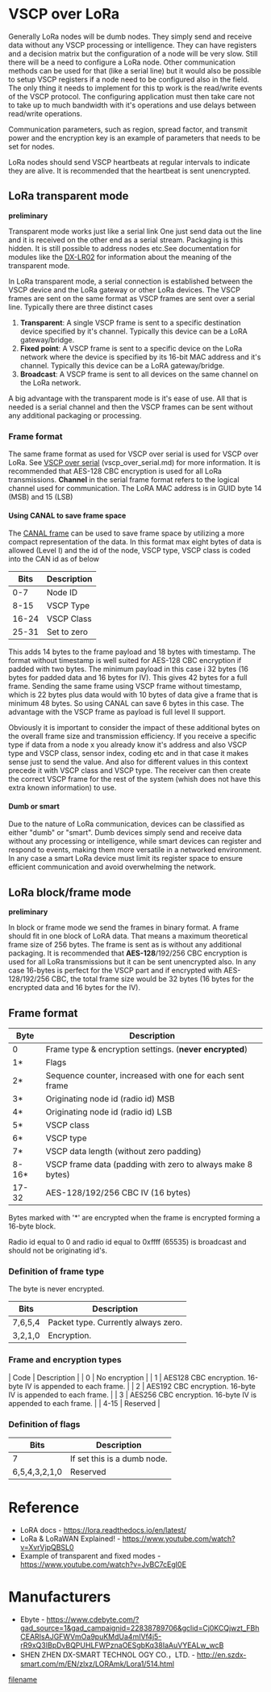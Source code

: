 # VSCP over LoRa

Generally LoRa nodes will be dumb nodes. They simply send and receive data without any VSCP processing or intelligence. They can have registers and a decision matrix but the configuration of a node will be very slow. Still there will be a need to configure a LoRa node. Other communication methods can be used for that (like a serial line) but it would also be possible to setup VSCP registers if a node need to be configured also in the field. The only thing it needs to implement for this tp work is the read/write events of the VSCP protocol. The configuring application must then take care not to take up to much bandwidth with it's operations and use delays between read/write operations.

Communication parameters, such as region, spread factor, and transmit power and the encryption key is an example of parameters that needs to be set for nodes.

LoRa nodes should send VSCP heartbeats at regular intervals to indicate they are alive. It is recommended that the heartbeat is sent unencrypted.

## LoRa transparent mode

**preliminary**

Transparent mode works just like a serial link One just send data out the line and it is received on the other end as a serial stream. Packaging is this hidden. It is still possible to address nodes etc.See documentation for modules like the [DX-LR02](http://en.szdx-smart.com/m/EN/zlxz/LORAmk/Lora1/514.html) for information about the meaning of the transparent mode.

In LoRa transparent mode, a serial connection is established between the VSCP device and the LoRa gateway or other LoRa devices. The VSCP frames are sent on the same format as VSCP frames are sent over a serial line. Typically there are three distinct cases 

1. **Transparent**: A single VSCP frame is sent to a specific destination device specified by it's  channel. Typically this device can be a LoRA gateway/bridge.
2. **Fixed point**: A VSCP frame is sent to a specific device on the LoRa network where the device is specified by its 16-bit MAC address and it's channel. Typically this device can be a LoRA gateway/bridge.
3. **Broadcast**: A VSCP frame is sent to all devices on the same channel on the LoRa network.

A big advantage with the transparent mode is it's ease of use. All that is needed is a serial channel and then the VSCP frames can be sent without any additional packaging or processing.

### Frame format
The same frame format as used for VSCP over serial is used for VSCP over LoRa. See [VSCP over serial]() (vscp_over_serial.md) for more information. It is recommended that AES-128 CBC encryption is used for all LoRa transmissions. **Channel** in the serial frame format refers to the logical channel used for communication. The LoRA MAC address is in GUID byte 14 (MSB) and 15 (LSB)

#### Using CANAL to save frame space

The [CANAL frame](https://grodansparadis.github.io/vscp-doc-spec/#/./vscp_over_a_serial_channel_rs-232?id=frame-type2-canal-message) can be used to save frame space by utilizing a more compact representation of the data. In this format max eight bytes of data is allowed (Level I) and the id of the node, VSCP type, VSCP class is coded into the CAN id as of below

 | Bits | Description                |
 | --------- | -----------                |
 | 0-7       | Node ID                    |
 | 8-15      | VSCP Type                  |
 | 16-24     | VSCP Class                 |
 | 25-31     | Set to zero                |

This adds 14 bytes to the frame payload and 18 bytes with timestamp. The format without timestamp is well suited for AES-128 CBC encryption if padded with two bytes. The minimum payload in this case i 32 bytes (16 bytes for padded data and 16 bytes for IV). This gives 42 bytes for a full frame. Sending the same frame using VSCP frame without timestamp, which is 22 bytes plus data would with 10 bytes of data give a frame that is minimum 48 bytes. So using CANAL can save 6 bytes in this case. The advantage with the VSCP frame as payload is full level II support.

Obviously it is important to consider the impact of these additional bytes on the overall frame size and transmission efficiency. If you receive a specific type if data from a node x you already know it's address and also VSCP type and VSCP class, sensor index, coding etc and in that case it makes sense just to send the value. And also for different values in this context precede it with VSCP class and VSCP type. The receiver can then create the correct VSCP frame for the rest of the system (whish does not have this extra known information) to use.

#### Dumb or smart
Due to the nature of LoRa communication, devices can be classified as either "dumb" or "smart". Dumb devices simply send and receive data without any processing or intelligence, while smart devices can register and respond to events, making them more versatile in a networked environment. In any case a smart LoRa device must limit its register space to ensure efficient communication and avoid overwhelming the network. 

## LoRa block/frame mode

**preliminary**

In block or frame mode we send the frames in binary format. A frame should fit in one block of LoRA data. That means a maximum theoretical frame size of 256 bytes. The frame is sent as is without any additional packaging.  It is recommended that **AES-128**/192/256 CBC encryption is used for all LoRa transmissions but it can be sent unencrypted also. In any case 16-bytes is perfect for the VSCP part and if encrypted with AES-128/192/256 CBC, the total frame size would be 32 bytes (16 bytes for the encrypted data and 16 bytes for the IV).

## Frame format 

| Byte | Description |
| ---- | ----------- |
| 0 | Frame type & encryption settings. (**never encrypted**)|
| 1* | Flags |
| 2* | Sequence counter, increased with one for each sent frame |
| 3* | Originating node id (radio id) MSB |
| 4* | Originating node id (radio id)  LSB |
| 5* | VSCP class |
| 6* | VSCP type |
| 7* | VSCP data length (without zero padding) |
| 8-16* | VSCP frame data (padding with zero to always make 8 bytes) |
| 17-32| AES-128/192/256 CBC IV (16 bytes) |

Bytes marked with '*' are encrypted when the frame is encrypted forming a 16-byte block.

Radio id equal to 0 and radio id equal to 0xffff (65535) is broadcast and should not be originating id's.

### Definition of frame type

The byte is never encrypted.

| Bits | Description |
| ---- | ----------- |
| 7,6,5,4 | Packet type. Currently always zero. |
| 3,2,1,0 | Encryption. |

### Frame and encryption types
| Code | Description |
| 0 | No encryption |
| 1 | AES128 CBC encryption. 16-byte IV is appended to each frame. |
| 2 | AES192 CBC encryption. 16-byte IV is appended to each frame. |
| 3 | AES256 CBC encryption. 16-byte IV is appended to each frame. |
| 4-15 | Reserved |

### Definition of flags

| Bits | Description |
| ---- | ----------- |
| 7 | If set this is a dumb node.  |
| 6,5,4,3,2,1,0 | Reserved |

# Reference
  * LoRA docs - https://lora.readthedocs.io/en/latest/
  * LoRa & LoRaWAN Explained! - https://www.youtube.com/watch?v=XvrVjpQBSL0
  * Example of transparent and fixed modes - https://www.youtube.com/watch?v=JvBC7cEgI0E

# Manufacturers
  * Ebyte - https://www.cdebyte.com/?gad_source=1&gad_campaignid=22838789706&gclid=Cj0KCQjwzt_FBhCEARIsAJGFWVmOa9puKMdUa4mIVf4j5-rR9xQ3IBpDvBQPUHLFWPznaOESgbKq38IaAuVYEALw_wcB
  * SHEN ZHEN DX-SMART TECHNOL OGY CO.，LTD. - http://en.szdx-smart.com/m/EN/zlxz/LORAmk/Lora1/514.html
  

[filename](./bottom_copyright.md ':include')
